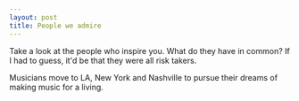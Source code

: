 ```yaml
---
layout: post
title: People we admire
---
```


Take a look at the people who inspire you. What do they have in common? If I had to guess, it'd be that they were all risk takers.

Musicians move to LA, New York and Nashville to pursue their dreams of making music for a living.


